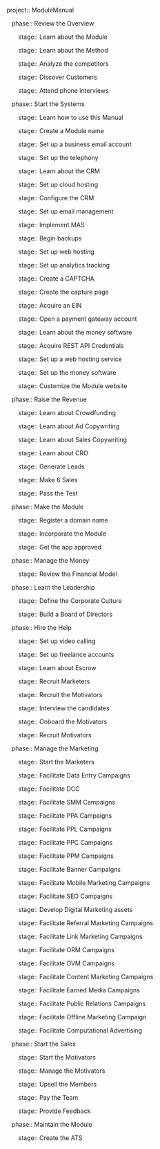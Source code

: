 project:: ModuleManual <br>

&nbsp;&nbsp;&nbsp;phase:: Review the Overview <br>

&nbsp;&nbsp;&nbsp;&nbsp;&nbsp;&nbsp;&nbsp;stage:: Learn about the Module <br>

&nbsp;&nbsp;&nbsp;&nbsp;&nbsp;&nbsp;&nbsp;stage:: Learn about the Method <br>

&nbsp;&nbsp;&nbsp;&nbsp;&nbsp;&nbsp;&nbsp;stage:: Analyze the competitors <br>

&nbsp;&nbsp;&nbsp;&nbsp;&nbsp;&nbsp;&nbsp;stage:: Discover Customers <br>

&nbsp;&nbsp;&nbsp;&nbsp;&nbsp;&nbsp;&nbsp;stage:: Attend phone interviews <br>

&nbsp;&nbsp;&nbsp;phase:: Start the Systems <br>

&nbsp;&nbsp;&nbsp;&nbsp;&nbsp;&nbsp;&nbsp;stage:: Learn how to use this Manual <br>

&nbsp;&nbsp;&nbsp;&nbsp;&nbsp;&nbsp;&nbsp;stage:: Create a Module name <br>

&nbsp;&nbsp;&nbsp;&nbsp;&nbsp;&nbsp;&nbsp;stage:: Set up a business email account <br>

&nbsp;&nbsp;&nbsp;&nbsp;&nbsp;&nbsp;&nbsp;stage:: Set up the telephony <br>

&nbsp;&nbsp;&nbsp;&nbsp;&nbsp;&nbsp;&nbsp;stage:: Learn about the CRM <br>

&nbsp;&nbsp;&nbsp;&nbsp;&nbsp;&nbsp;&nbsp;stage:: Set up cloud hosting <br>

&nbsp;&nbsp;&nbsp;&nbsp;&nbsp;&nbsp;&nbsp;stage:: Configure the CRM <br>

&nbsp;&nbsp;&nbsp;&nbsp;&nbsp;&nbsp;&nbsp;stage:: Set up email management <br>

&nbsp;&nbsp;&nbsp;&nbsp;&nbsp;&nbsp;&nbsp;stage:: Implement MAS <br>

&nbsp;&nbsp;&nbsp;&nbsp;&nbsp;&nbsp;&nbsp;stage:: Begin backups <br>

&nbsp;&nbsp;&nbsp;&nbsp;&nbsp;&nbsp;&nbsp;stage:: Set up web hosting <br>

&nbsp;&nbsp;&nbsp;&nbsp;&nbsp;&nbsp;&nbsp;stage:: Set up analytics tracking <br>

&nbsp;&nbsp;&nbsp;&nbsp;&nbsp;&nbsp;&nbsp;stage:: Create a CAPTCHA <br>

&nbsp;&nbsp;&nbsp;&nbsp;&nbsp;&nbsp;&nbsp;stage:: Create the capture page <br>

&nbsp;&nbsp;&nbsp;&nbsp;&nbsp;&nbsp;&nbsp;stage:: Acquire an EIN <br>

&nbsp;&nbsp;&nbsp;&nbsp;&nbsp;&nbsp;&nbsp;stage:: Open a payment gateway account <br>

&nbsp;&nbsp;&nbsp;&nbsp;&nbsp;&nbsp;&nbsp;stage:: Learn about the money software <br>

&nbsp;&nbsp;&nbsp;&nbsp;&nbsp;&nbsp;&nbsp;stage:: Acquire REST API Credentials <br>

&nbsp;&nbsp;&nbsp;&nbsp;&nbsp;&nbsp;&nbsp;stage:: Set up a web hosting service <br>

&nbsp;&nbsp;&nbsp;&nbsp;&nbsp;&nbsp;&nbsp;stage:: Set up the money software <br>

&nbsp;&nbsp;&nbsp;&nbsp;&nbsp;&nbsp;&nbsp;stage:: Customize the Module website <br>

&nbsp;&nbsp;&nbsp;phase:: Raise the Revenue <br>

&nbsp;&nbsp;&nbsp;&nbsp;&nbsp;&nbsp;&nbsp;stage:: Learn about Crowdfunding <br>

&nbsp;&nbsp;&nbsp;&nbsp;&nbsp;&nbsp;&nbsp;stage:: Learn about Ad Copywriting <br>

&nbsp;&nbsp;&nbsp;&nbsp;&nbsp;&nbsp;&nbsp;stage:: Learn about Sales Copywriting <br>

&nbsp;&nbsp;&nbsp;&nbsp;&nbsp;&nbsp;&nbsp;stage:: Learn about CRO <br>

&nbsp;&nbsp;&nbsp;&nbsp;&nbsp;&nbsp;&nbsp;stage:: Generate Leads <br>

&nbsp;&nbsp;&nbsp;&nbsp;&nbsp;&nbsp;&nbsp;stage:: Make 6 Sales <br>

&nbsp;&nbsp;&nbsp;&nbsp;&nbsp;&nbsp;&nbsp;stage:: Pass the Test <br>

&nbsp;&nbsp;&nbsp;phase:: Make the Module <br>

&nbsp;&nbsp;&nbsp;&nbsp;&nbsp;&nbsp;&nbsp;stage:: Register a domain name <br>

&nbsp;&nbsp;&nbsp;&nbsp;&nbsp;&nbsp;&nbsp;stage:: Incorporate the Module <br>

&nbsp;&nbsp;&nbsp;&nbsp;&nbsp;&nbsp;&nbsp;stage:: Get the app approved <br>

&nbsp;&nbsp;&nbsp;phase:: Manage the Money <br>

&nbsp;&nbsp;&nbsp;&nbsp;&nbsp;&nbsp;&nbsp;stage:: Review the Financial Model <br>

&nbsp;&nbsp;&nbsp;phase:: Learn the Leadership <br>

&nbsp;&nbsp;&nbsp;&nbsp;&nbsp;&nbsp;&nbsp;stage:: Define the Corporate Culture <br>

&nbsp;&nbsp;&nbsp;&nbsp;&nbsp;&nbsp;&nbsp;stage:: Build a Board of Directors <br>

&nbsp;&nbsp;&nbsp;phase:: Hire the Help <br>

&nbsp;&nbsp;&nbsp;&nbsp;&nbsp;&nbsp;&nbsp;stage:: Set up video calling <br>

&nbsp;&nbsp;&nbsp;&nbsp;&nbsp;&nbsp;&nbsp;stage:: Set up freelance accounts <br>

&nbsp;&nbsp;&nbsp;&nbsp;&nbsp;&nbsp;&nbsp;stage:: Learn about Escrow <br>

&nbsp;&nbsp;&nbsp;&nbsp;&nbsp;&nbsp;&nbsp;stage:: Recruit Marketers <br>

&nbsp;&nbsp;&nbsp;&nbsp;&nbsp;&nbsp;&nbsp;stage:: Recruit the Motivators <br>

&nbsp;&nbsp;&nbsp;&nbsp;&nbsp;&nbsp;&nbsp;stage:: Interview the candidates <br>

&nbsp;&nbsp;&nbsp;&nbsp;&nbsp;&nbsp;&nbsp;stage:: Onboard the Motivators <br>

&nbsp;&nbsp;&nbsp;&nbsp;&nbsp;&nbsp;&nbsp;stage:: Recruit Motivators <br>

&nbsp;&nbsp;&nbsp;phase:: Manage the Marketing <br>

&nbsp;&nbsp;&nbsp;&nbsp;&nbsp;&nbsp;&nbsp;stage:: Start the Marketers <br>

&nbsp;&nbsp;&nbsp;&nbsp;&nbsp;&nbsp;&nbsp;stage:: Facilitate Data Entry Campaigns <br>

&nbsp;&nbsp;&nbsp;&nbsp;&nbsp;&nbsp;&nbsp;stage:: Facilitate DCC <br>

&nbsp;&nbsp;&nbsp;&nbsp;&nbsp;&nbsp;&nbsp;stage:: Facilitate SMM Campaigns <br>

&nbsp;&nbsp;&nbsp;&nbsp;&nbsp;&nbsp;&nbsp;stage:: Facilitate PPA Campaigns <br>

&nbsp;&nbsp;&nbsp;&nbsp;&nbsp;&nbsp;&nbsp;stage:: Facilitate PPL Campaigns <br>

&nbsp;&nbsp;&nbsp;&nbsp;&nbsp;&nbsp;&nbsp;stage:: Facilitate PPC Campaigns <br>

&nbsp;&nbsp;&nbsp;&nbsp;&nbsp;&nbsp;&nbsp;stage:: Facilitate PPM Campaigns <br>

&nbsp;&nbsp;&nbsp;&nbsp;&nbsp;&nbsp;&nbsp;stage:: Facilitate Banner Campaigns <br>

&nbsp;&nbsp;&nbsp;&nbsp;&nbsp;&nbsp;&nbsp;stage:: Facilitate Mobile Marketing Campaigns <br>

&nbsp;&nbsp;&nbsp;&nbsp;&nbsp;&nbsp;&nbsp;stage:: Facilitate SEO Campaigns <br>

&nbsp;&nbsp;&nbsp;&nbsp;&nbsp;&nbsp;&nbsp;stage:: Develop Digital Marketing assets <br>

&nbsp;&nbsp;&nbsp;&nbsp;&nbsp;&nbsp;&nbsp;stage:: Facilitate Referral Marketing Campaigns <br>

&nbsp;&nbsp;&nbsp;&nbsp;&nbsp;&nbsp;&nbsp;stage:: Facilitate Link Marketing Campaigns <br>

&nbsp;&nbsp;&nbsp;&nbsp;&nbsp;&nbsp;&nbsp;stage:: Facilitate ORM Campaigns <br>

&nbsp;&nbsp;&nbsp;&nbsp;&nbsp;&nbsp;&nbsp;stage:: Facilitate OVM Campaigns <br>

&nbsp;&nbsp;&nbsp;&nbsp;&nbsp;&nbsp;&nbsp;stage:: Facilitate Content Marketing Campaigns <br>

&nbsp;&nbsp;&nbsp;&nbsp;&nbsp;&nbsp;&nbsp;stage:: Facilitate Earned Media Campaigns <br>

&nbsp;&nbsp;&nbsp;&nbsp;&nbsp;&nbsp;&nbsp;stage:: Facilitate Public Relations Campaigns <br>

&nbsp;&nbsp;&nbsp;&nbsp;&nbsp;&nbsp;&nbsp;stage:: Facilitate Offline Marketing Campaign <br>

&nbsp;&nbsp;&nbsp;&nbsp;&nbsp;&nbsp;&nbsp;stage:: Facilitate Computational Advertising <br>

&nbsp;&nbsp;&nbsp;phase:: Start the Sales <br>

&nbsp;&nbsp;&nbsp;&nbsp;&nbsp;&nbsp;&nbsp;stage:: Start the Motivators <br>

&nbsp;&nbsp;&nbsp;&nbsp;&nbsp;&nbsp;&nbsp;stage:: Manage the Motivators <br>

&nbsp;&nbsp;&nbsp;&nbsp;&nbsp;&nbsp;&nbsp;stage:: Upsell the Members <br>

&nbsp;&nbsp;&nbsp;&nbsp;&nbsp;&nbsp;&nbsp;stage:: Pay the Team <br>

&nbsp;&nbsp;&nbsp;&nbsp;&nbsp;&nbsp;&nbsp;stage:: Provide Feedback <br>

&nbsp;&nbsp;&nbsp;phase:: Maintain the Module <br>

&nbsp;&nbsp;&nbsp;&nbsp;&nbsp;&nbsp;&nbsp;stage:: Create the ATS <br>

